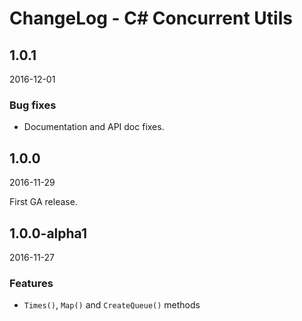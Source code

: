 # ChangeLog - C# Concurrent Utils

## 1.0.1

2016-12-01

### Bug fixes

- Documentation and API doc fixes.


## 1.0.0

2016-11-29

First GA release.

## 1.0.0-alpha1

2016-11-27

### Features

- `Times()`, `Map()` and `CreateQueue()` methods
